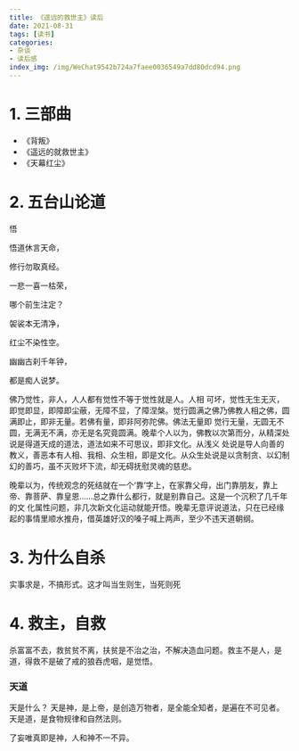 ```yaml
---
title: 《遥远的救世主》读后
date: 2021-08-31
tags: [读书]
categories: 
- 杂谈
- 读后感
index_img: /img/WeChat9542b724a7faee0036549a7dd80dcd94.png
---
```


# 1. 三部曲

- 《背叛》
- 《遥远的就救世主》
- 《天幕红尘》

# 2. 五台山论道

悟  

悟道休言天命， 

 修行勿取真经。 

 一悲一喜一枯荣， 

 哪个前生注定？  

袈裟本无清净，  

红尘不染性空。  

幽幽古刹千年钟，  

都是痴人说梦。

佛乃觉性，非人，人人都有觉性不等于觉性就是人。人相 可坏，觉性无生无灭，即觉即显，即障即尘蔽，无障不显，了障涅槃。觉行圆满之佛乃佛教人相之佛，圆满即止，即非无量。若佛有量，即非阿弥陀佛。佛法无量即 觉行无量，无圆无不圆，无满无不满，亦无是名究竟圆满。晚辈个人以为，佛教以次第而分，从精深处说是得道天成的道法，道法如来不可思议，即非文化。从浅义 处说是导人向善的教义，善恶本有人相、我相、众生相，即是文化。从众生处说是以贪制贪、以幻制幻的善巧，虽不灭败坏下流，却无碍抚慰灵魂的慈悲。

晚辈以为，传统观念的死结就在一个‘靠’字上，在家靠父母，出门靠朋友，靠上帝、靠菩萨、靠皇恩……总之靠什么都行，就是别靠自己。这是一个沉积了几千年的文 化属性问题，非几次新文化运动就能开悟。晚辈无意评说道法，只在已经缘起的事情里顺水推舟，借英雄好汉的嗓子喊上两声，至少不违天道朝纲。

# 3. 为什么自杀

实事求是，不搞形式。这才叫当生则生，当死则死

#  4. 救主，自救

杀富富不去，救贫贫不离，扶贫是不治之治，不解决造血问题。救主不是人，是道，得救不是破了戒的狼吞虎咽，是觉悟。

### 天道

天是什么？ 天是神，是上帝，是创造万物者，是全能全知者，是遍在不可见者。天是道，是食物规律和自然法则。

了妄唯真即是神，人和神不一不异。

